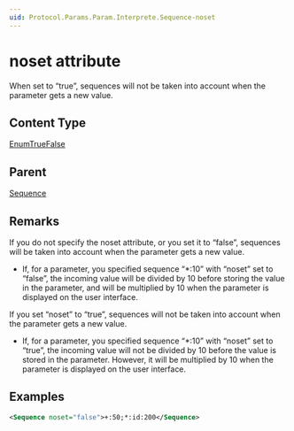 ```yaml
---
uid: Protocol.Params.Param.Interprete.Sequence-noset
---
```


# noset attribute

When set to “true”, sequences will not be taken into account when the parameter gets a new value.

## Content Type

[EnumTrueFalse](xref:Protocol-EnumTrueFalse)

## Parent

[Sequence](xref:Protocol.Params.Param.Interprete.Sequence)

## Remarks

If you do not specify the noset attribute, or you set it to “false”, sequences will be taken into account when the parameter gets a new value.

- If, for a parameter, you specified sequence “*:10” with “noset” set to “false”, the incoming value will be divided by 10 before storing the value in the parameter, and will be multiplied by 10 when the parameter is displayed on the user interface.

If you set “noset” to “true”, sequences will not be taken into account when the parameter gets a new value.

- If, for a parameter, you specified sequence “*:10” with “noset” set to “true”, the incoming value will not be divided by 10 before the value is stored in the parameter. However, it will be multiplied by 10 when the parameter is displayed on the user interface.

## Examples

```xml
<Sequence noset="false">+:50;*:id:200</Sequence>
```
